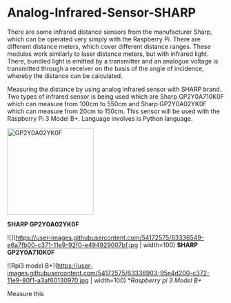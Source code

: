 # Analog-Infrared-Sensor-SHARP
There are some infrared distance sensors from the manufacturer Sharp, which can be operated very simply with the Raspberry Pi. There are different distance meters, which cover different distance ranges. These modules work similarly to laser distance meters, but with infrared light. There, bundled light is emitted by a transmitter and an analogue voltage is transmitted through a receiver on the basis of the angle of incidence, whereby the distance can be calculated.

Measuring the distance by using analog infrared sensor with SHARP brand. Two types of infrared sensor is being used which are Sharp GP2Y0A710K0F which can measure from 100cm to 550cm and  Sharp GP2Y0A02YK0F which can measure from 20cm to 150cm. This sensor will be used with the Raspberry Pi 3 Model B+. Language involves is Python language.

<img src="https://user-images.githubusercontent.com/54172575/63335910-c9266180-c370-11e9-8ed4-ffd122402ad4.jpg" alt="GP2Y0A02YK0F" height="200">

**SHARP GP2Y0A02YK0F**

![](https://user-images.githubusercontent.com/54172575/63336549-e6a7fb00-c371-11e9-92f0-e494929007bf.jpg | width=100)
**SHARP GP2Y0A710K0F**

![Rpi3 model B+](https://user-images.githubusercontent.com/54172575/63336903-95e4d200-c372-11e9-80f1-a3af60130970.jpg | width=100)
**Raspberry pi 3 Model B+*

Measure this

